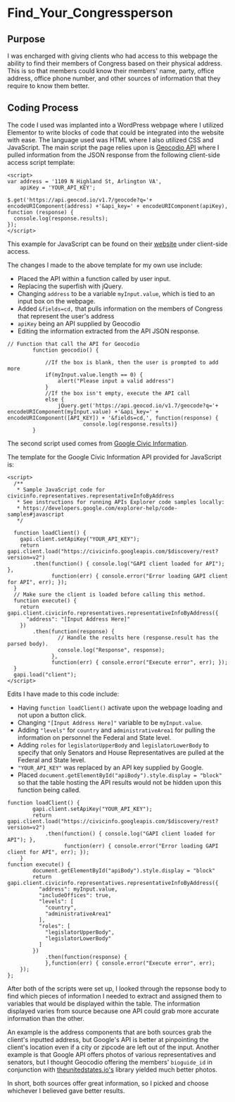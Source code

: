 # Find_Your_Congressperson

## Purpose
I was encharged with giving clients who had access to this webpage the ability to find their members of Congress based on their physical address. This is so that members could know their members' name, party, office address, office phone number, and other sources of information that they require to know them better.

## Coding Process
The code I used was implanted into a WordPress webpage where I utilized Elementor to write blocks of code that could be integrated into the website with ease. The language used was HTML where I also utilized CSS and JavaScript. The main script the page relies upon is [Geocodio API](https://www.geocod.io/) where I pulled information from the JSON response from the following client-side access script template:

```
<script>
var address = '1109 N Highland St, Arlington VA',
    apiKey = 'YOUR_API_KEY';

$.get('https://api.geocod.io/v1.7/geocode?q='+ encodeURIComponent(address) +'&api_key=' + encodeURIComponent(apiKey), function (response) {
  console.log(response.results);
});
</script>
```
This example for JavaScript can be found on their [website](https://www.geocod.io/docs/?javascript#client-side-access) under client-side access.

The changes I made to the above template for my own use include: 
 - Placed the API within a function called by user input.
 - Replacing the superfish with jQuery. 
 - Changing ```address``` to be a variable ```myInput.value```, which is tied to an input box on the webpage.
 - Added ```&fields=cd,``` that pulls information on the members of Congress that represent the user's address
 - ```apiKey``` being an API supplied by Geocodio
 - Editing the information extracted from the API JSON response.

```
// Function that call the API for Geocodio
        function geocodio() {
            
            //If the box is blank, then the user is prompted to add more
            if(myInput.value.length == 0) {
                alert("Please input a valid address")
            }
            //If the box isn't empty, execute the API call
            else {
                jQuery.get('https://api.geocod.io/v1.7/geocode?q='+ encodeURIComponent(myInput.value) +'&api_key=' + encodeURIComponent([API_KEY]) + '&fields=cd,', function(response) {  
                        console.log(response.results)}
        }                
```

The second script used comes from [Google Civic Information](https://developers.google.com/civic-information/).

The template for the Google Civic Information API provided for JavaScript is:

```
<script>
  /**
   * Sample JavaScript code for civicinfo.representatives.representativeInfoByAddress
   * See instructions for running APIs Explorer code samples locally:
   * https://developers.google.com/explorer-help/code-samples#javascript
   */

  function loadClient() {
    gapi.client.setApiKey("YOUR_API_KEY");
    return gapi.client.load("https://civicinfo.googleapis.com/$discovery/rest?version=v2")
        .then(function() { console.log("GAPI client loaded for API"); },
              function(err) { console.error("Error loading GAPI client for API", err); });
  }
  // Make sure the client is loaded before calling this method.
  function execute() {
    return gapi.client.civicinfo.representatives.representativeInfoByAddress({
      "address": "[Input Address Here]"
    })
        .then(function(response) {
                // Handle the results here (response.result has the parsed body).
                console.log("Response", response);
              },
              function(err) { console.error("Execute error", err); });
  }
  gapi.load("client");
</script>
```

Edits I have made to this code include: 
- Having ```function loadClient()``` activate upon the webpage loading and not upon a button click.
- Changing ```"[Input Address Here]"``` variable to be ```myInput.value```.
- Adding ```"levels"``` for ```country``` and ```administrativeArea1``` for pulling the information on personnel the Federal and State level. 
- Adding ```roles``` for ```legislatorUpperBody``` and ```legislatorLowerBody``` to specify that only Senators and House Representatives are pulled at the Federal and State level.
- ```"YOUR_API_KEY"``` was replaced by an API key supplied by Google.
- Placed ```document.getElementById("apiBody").style.display = "block"``` so that the table hosting the API results would not be hidden upon this function being called. 

```
function loadClient() {
        gapi.client.setApiKey("YOUR_API_KEY");
        return gapi.client.load("https://civicinfo.googleapis.com/$discovery/rest?version=v2")
            .then(function() { console.log("GAPI client loaded for API"); },
                  function(err) { console.error("Error loading GAPI client for API", err); });
    }
function execute() {
        document.getElementById("apiBody").style.display = "block"
        return gapi.client.civicinfo.representatives.representativeInfoByAddress({
          "address": myInput.value,
          "includeOffices": true,
          "levels": [
            "country",  
            "administrativeArea1"
          ],
          "roles": [
            "legislatorUpperBody",
            "legislatorLowerBody"
          ]
        })
            .then(function(response) {
            },function(err) { console.error("Execute error", err);
    });
};   
```
After both of the scripts were set up, I looked through the repsonse body to find which pieces of information I needed to extract and assigned them to variables that would be displayed within the table. The information displayed varies from source because one API could grab more accurate information than the other. 

An example is the address components that are both sources grab the client's inputted address, but Google's API is better at pinpointing the client's location even if a city or zipcode are left out of the input. Another example is that Google API offers photos of various representatives and senators, but I thought Geocodio offering the members' ```bioguide_id``` in conjunction with [theunitedstates.io's](https://github.com/unitedstates/images) library yielded much better photos.

In short, both sources offer great information, so I picked and choose whichever I believed gave better results.
